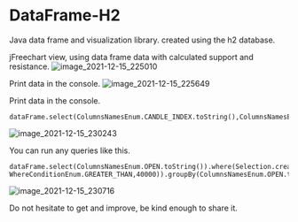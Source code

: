 # DataFrame-H2
Java data frame and visualization library. created using the h2 database.

jFreechart view, using data frame data with calculated support and resistance.
![image_2021-12-15_225010](https://user-images.githubusercontent.com/35126851/146234116-1172e53c-9866-46c2-b62c-6096fd5d186b.png)

Print data in the console.
![image_2021-12-15_225649](https://user-images.githubusercontent.com/35126851/146235192-e94f13fe-13b9-4889-b384-f84d41a1817f.png)

Print  data in the console.
```
dataFrame.select(ColumnsNamesEnum.CANDLE_INDEX.toString(),ColumnsNamesEnum.DATE_AND_TIME.toString(),ColumnsNamesEnum.OPEN.toString()).printAll();
```
![image_2021-12-15_230243](https://user-images.githubusercontent.com/35126851/146236194-665279f5-9640-45ba-b766-5c548eb58306.png)

You can run any queries like this.
```
dataFrame.select(ColumnsNamesEnum.OPEN.toString()).where(Selection.create(ColumnsNamesEnum.OPEN.toString(), WhereConditionEnum.GREATER_THAN,40000)).groupBy(ColumnsNamesEnum.OPEN.toString()).executeForData();
```
![image_2021-12-15_230716](https://user-images.githubusercontent.com/35126851/146236801-182f1f35-5d98-42ff-bf80-2a9657aa2baa.png)

Do not hesitate to get and improve, be kind enough to share it.
